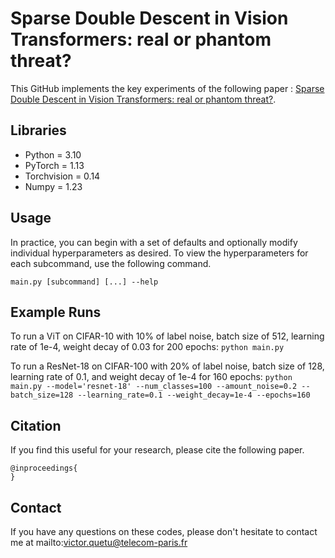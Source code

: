 # Sparse Double Descent in Vision Transformers: real or phantom threat?

This GitHub implements the key experiments of the following paper : [Sparse Double Descent in Vision Transformers: real or phantom threat?](https://www.google.fr).

## Libraries
* Python = 3.10
* PyTorch = 1.13
* Torchvision = 0.14
* Numpy = 1.23

## Usage

In practice, you can begin with a set of defaults and optionally modify individual hyperparameters as desired. To view the hyperparameters for each subcommand, use the following command. 
```
main.py [subcommand] [...] --help
```

## Example Runs

To run a ViT on CIFAR-10 with 10% of label noise, batch size of 512, learning rate of 1e-4, weight decay of 0.03 for 200 epochs:
```python main.py```

To run a ResNet-18 on CIFAR-100 with 20% of label noise, batch size of 128, learning rate of 0.1, and weight decay of 1e-4 for 160 epochs:
```python main.py --model='resnet-18' --num_classes=100 --amount_noise=0.2 --batch_size=128 --learning_rate=0.1 --weight_decay=1e-4 --epochs=160```

## Citation
If you find this useful for your research, please cite the following paper.
```
@inproceedings{
}
```

## Contact
If you have any questions on these codes, please don't hesitate to contact me at mailto:victor.quetu@telecom-paris.fr
